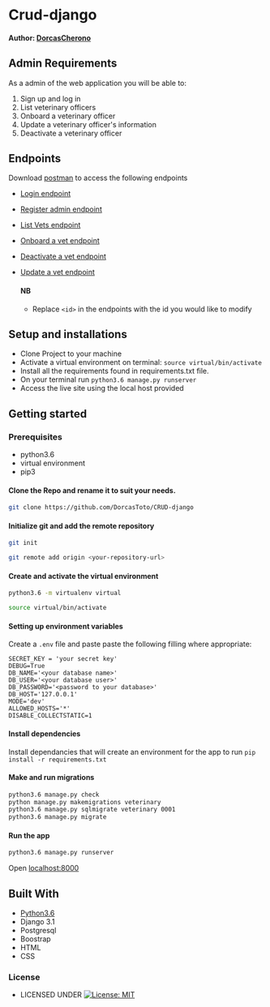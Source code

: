 #  Crud-django

#### Author: [DorcasCherono](https://github.com/DorcasToto)


## Admin Requirements

As a admin of the web application you will be able to:

1. Sign up and log in
2. List veterinary officers
3. Onboard a veterinary officer
4. Update a veterinary officer's information
5. Deactivate a veterinary officer


## Endpoints
Download [ postman]( https://www.postman.com/downloads/ ) to access the following endpoints

* [ Login endpoint ]( http://127.0.0.1:8000/api/login/ )
* [ Register admin endpoint ]( https://fugaadmin.herokuapp.com/api/add_admin/ )
* [ List Vets endpoint ]( https://fugaadmin.herokuapp.com/api/vets/ )
* [ Onboard a vet endpoint ]( https://fugaadmin.herokuapp.com/api/vets/ )
* [ Deactivate a vet endpoint ]( https://fugaadmin.herokuapp.com/api/vets/<id>/ )
* [ Update a vet endpoint ]( https://fugaadmin.herokuapp.com/api/vets/<id>/ )

    #### NB
    * Replace `<id>` in the endpoints with the id you would like to modify
        
                           


## Setup and installations
* Clone Project to your machine
* Activate a virtual environment on terminal: `source virtual/bin/activate`
* Install all the requirements found in requirements.txt file.
* On your terminal run `python3.6 manage.py runserver`
* Access the live site using the local host provided



## Getting started

### Prerequisites
* python3.6
* virtual environment
* pip3

#### Clone the Repo and rename it to suit your needs.
```bash
git clone https://github.com/DorcasToto/CRUD-django
```
#### Initialize git and add the remote repository
```bash
git init
```
```bash
git remote add origin <your-repository-url>
```

#### Create and activate the virtual environment
```bash
python3.6 -m virtualenv virtual
```

```bash
source virtual/bin/activate
```

#### Setting up environment variables
Create a `.env` file and paste paste the following filling where appropriate:
```
SECRET_KEY = 'your secret key'
DEBUG=True
DB_NAME='<your database name>'
DB_USER='<your database user>'
DB_PASSWORD='<password to your database>'
DB_HOST='127.0.0.1'
MODE='dev'
ALLOWED_HOSTS='*'
DISABLE_COLLECTSTATIC=1
```

#### Install dependencies
Install dependancies that will create an environment for the app to run
`pip install -r requirements.txt`

#### Make and run migrations
```bash
python3.6 manage.py check
python manage.py makemigrations veterinary
python3.6 manage.py sqlmigrate veterinary 0001
python3.6 manage.py migrate
```

#### Run the app
```bash
python3.6 manage.py runserver
```
Open [localhost:8000](http://127.0.0.1:8000/)

        
## Built With

* [Python3.6](https://docs.python.org/3/)
* Django 3.1
* Postgresql 
* Boostrap
* HTML
* CSS

### License

* LICENSED UNDER  [![License: MIT](https://img.shields.io/badge/License-MIT-yellow.svg)](license/MIT)